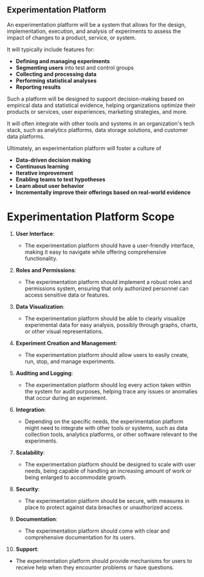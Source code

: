 ## Experimentation Platform

An experimentation platform will be a system that allows for the design, implementation, execution, and analysis of experiments to assess the impact of changes to a product, service, or system. 

It will typically include features for:

- **Defining and managing experiments**
- **Segmenting users** into test and control groups
- **Collecting and processing data**
- **Performing statistical analyses**
- **Reporting results**

Such a platform will be designed to support decision-making based on empirical data and statistical evidence, helping organizations optimize their products or services, user experiences, marketing strategies, and more. 

It will often integrate with other tools and systems in an organization's tech stack, such as analytics platforms, data storage solutions, and customer data platforms.

Ultimately, an experimentation platform will foster a culture of
- **Data-driven decision making**
- **Continuous learning**
- **Iterative improvement**
- **Enabling teams to test hypotheses**
- **Learn about user behavior**
- **Incrementally improve their offerings based on real-world evidence**


# Experimentation Platform Scope

1. **User Interface**: 
   - The experimentation platform should have a user-friendly interface, making it easy to navigate while offering comprehensive functionality.

2. **Roles and Permissions**: 
   - The experimentation platform should implement a robust roles and permissions system, ensuring that only authorized personnel can access sensitive data or features.

3. **Data Visualization**: 
   - The experimentation platform should be able to clearly visualize experimental data for easy analysis, possibly through graphs, charts, or other visual representations.

4. **Experiment Creation and Management**: 
   - The experimentation platform should allow users to easily create, run, stop, and manage experiments.

5. **Auditing and Logging**: 
   - The experimentation platform should log every action taken within the system for audit purposes, helping trace any issues or anomalies that occur during an experiment.

6. **Integration**: 
   - Depending on the specific needs, the experimentation platform might need to integrate with other tools or systems, such as data collection tools, analytics platforms, or other software relevant to the experiments.

7. **Scalability**: 
   - The experimentation platform should be designed to scale with user needs, being capable of handling an increasing amount of work or being enlarged to accommodate growth.

8. **Security**: 
   - The experimentation platform should be secure, with measures in place to protect against data breaches or unauthorized access.

9. **Documentation**: 
   - The experimentation platform should come with clear and comprehensive documentation for its users.
  
10. **Support**:
   - The experimentation platform should provide mechanisms for users to receive help when they encounter problems or have questions.

